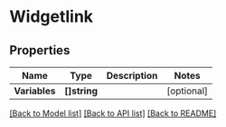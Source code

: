 # Widgetlink

## Properties

Name | Type | Description | Notes
------------ | ------------- | ------------- | -------------
**Variables** | **[]string** |  | [optional] 

[[Back to Model list]](../README.md#documentation-for-models) [[Back to API list]](../README.md#documentation-for-api-endpoints) [[Back to README]](../README.md)


